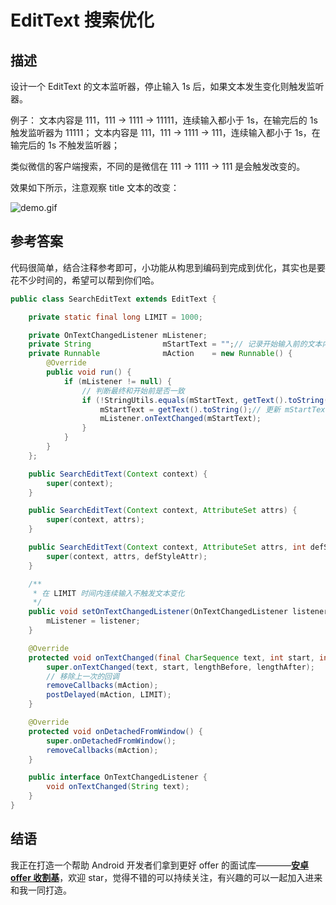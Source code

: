 # EditText 搜索优化

## 描述

设计一个 EditText 的文本监听器，停止输入 1s 后，如果文本发生变化则触发监听器。

例子：
文本内容是 111，111 -> 1111 -> 11111，连续输入都小于 1s，在输完后的 1s 触发监听器为 11111；
文本内容是 111，111 -> 1111 -> 111，连续输入都小于 1s，在输完后的 1s 不触发监听器；

类似微信的客户端搜索，不同的是微信在 111 -> 1111 -> 111 是会触发改变的。

<!-- more -->

效果如下所示，注意观察 title 文本的改变：

![demo.gif](http://ww1.sinaimg.cn/large/b75b8776ly1g6prj25wgsg206k0dwaod.gif)

## 参考答案
代码很简单，结合注释参考即可，小功能从构思到编码到完成到优化，其实也是要花不少时间的，希望可以帮到你们哈。
```java
public class SearchEditText extends EditText {

    private static final long LIMIT = 1000;

    private OnTextChangedListener mListener;
    private String                mStartText = "";// 记录开始输入前的文本内容
    private Runnable              mAction    = new Runnable() {
        @Override
        public void run() {
            if (mListener != null) {
                // 判断最终和开始前是否一致
                if (!StringUtils.equals(mStartText, getText().toString())) {
                    mStartText = getText().toString();// 更新 mStartText
                    mListener.onTextChanged(mStartText);
                }
            }
        }
    };

    public SearchEditText(Context context) {
        super(context);
    }

    public SearchEditText(Context context, AttributeSet attrs) {
        super(context, attrs);
    }

    public SearchEditText(Context context, AttributeSet attrs, int defStyleAttr) {
        super(context, attrs, defStyleAttr);
    }

    /**
     * 在 LIMIT 时间内连续输入不触发文本变化
     */
    public void setOnTextChangedListener(OnTextChangedListener listener) {
        mListener = listener;
    }

    @Override
    protected void onTextChanged(final CharSequence text, int start, int lengthBefore, int lengthAfter) {
        super.onTextChanged(text, start, lengthBefore, lengthAfter);
        // 移除上一次的回调
        removeCallbacks(mAction);
        postDelayed(mAction, LIMIT);
    }

    @Override
    protected void onDetachedFromWindow() {
        super.onDetachedFromWindow();
        removeCallbacks(mAction);
    }

    public interface OnTextChangedListener {
        void onTextChanged(String text);
    }
}
```



## 结语

我正在打造一个帮助 Android 开发者们拿到更好 offer 的面试库————**[安卓 offer 收割基](https://github.com/Blankj/AndroidOfferKiller)**，欢迎 star，觉得不错的可以持续关注，有兴趣的可以一起加入进来和我一同打造。